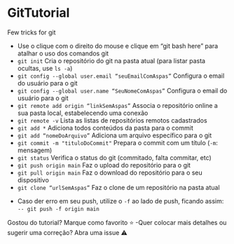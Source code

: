 # GitTutorial
Few tricks for git
* Use o clique com o direito do mouse e clique em “git bash here” para atalhar o uso dos comandos git
* `git init` Cria o repositório do git na pasta atual (para listar pasta ocultas, use `ls -a`)
* `git config --global user.email “seuEmailComAspas”` Configura o email do usuário para o git
* `git config --global user.name “SeuNomeComAspas”` Configura o email do usuário para o git
* `git remote add origin “linkSemAspas”` Associa o repositório online a sua pasta local, estabelecendo uma conexão
* `git remote -v` Lista as listas de repositórios remotos cadastrados
* `git add *` Adiciona todos conteúdos da pasta para o commit
* `git add “nomeDoArquivo”` Adiciona um arquivo específico para o git
* `git commit -m "tituloDoCommit"` Prepara o commit com um título (`-m`: mensagem)
* `git status` Verifica o status do git (commitado, falta commitar, etc)
* `git push origin main` Faz o upload do repositório para o git
* `git pull origin main` Faz o download do repositório para o seu dispositivo
* `git clone “urlSemAspas”` Faz o clone de um repositório na pasta atual

- Caso der erro em seu push, utilize o `-f` ao lado de push, ficando assim:
`-- git push -f origin main`  

Gostou do tutorial? Marque como favorito :star:
-Quer colocar mais detalhes ou sugerir uma correção? Abra uma issue :warning:
